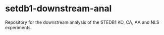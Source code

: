 # setdb1-downstream-anal
Repository for the downstream analysis of the STEDB1 KO, CA, AA and NLS experiments.
